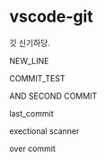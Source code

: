 # vscode-git
깃 신기하당.<p>
NEW_LINE<p>

COMMIT_TEST<p>


AND SECOND COMMIT<p>

last_commit<p>

exectional scanner<p>

over commit <p>